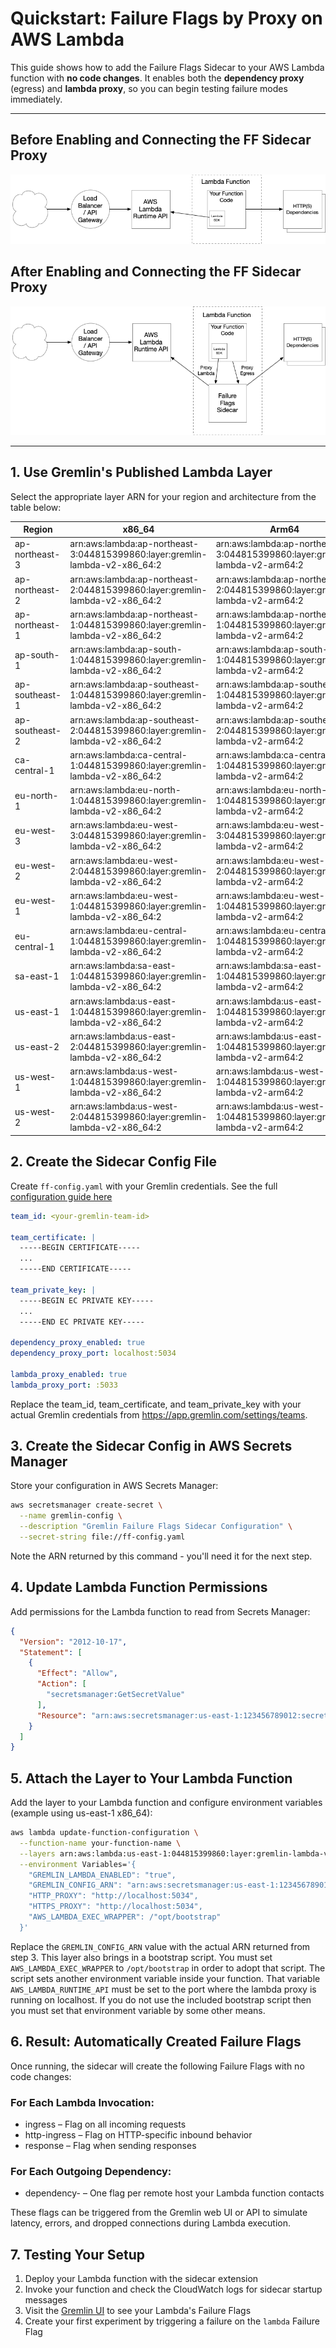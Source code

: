 # Quickstart: Failure Flags by Proxy on AWS Lambda

This guide shows how to add the Failure Flags Sidecar to your AWS Lambda function with **no code changes**. It enables both the **dependency proxy** (egress) and **lambda proxy**, so you can begin testing failure modes immediately.

---

## Before Enabling and Connecting the FF Sidecar Proxy

![Request routing without Failure Flags](./images/Without%20FF%20(Lambda).png)

## After Enabling and Connecting the FF Sidecar Proxy

![Request routing with Failure Flags by Proxy](./images/With%20FFbP%20(Lambda).png)

---

## 1. Use Gremlin's Published Lambda Layer

Select the appropriate layer ARN for your region and architecture from the table below:

| Region | x86_64 | Arm64 |
| ------ | ------ | ----- |
| ap-northeast-3 | arn:aws:lambda:ap-northeast-3:044815399860:layer:gremlin-lambda-v2-x86_64:2 | arn:aws:lambda:ap-northeast-3:044815399860:layer:gremlin-lambda-v2-arm64:2 |
| ap-northeast-2 | arn:aws:lambda:ap-northeast-2:044815399860:layer:gremlin-lambda-v2-x86_64:2 | arn:aws:lambda:ap-northeast-2:044815399860:layer:gremlin-lambda-v2-arm64:2 |
| ap-northeast-1 | arn:aws:lambda:ap-northeast-1:044815399860:layer:gremlin-lambda-v2-x86_64:2 | arn:aws:lambda:ap-northeast-1:044815399860:layer:gremlin-lambda-v2-arm64:2 |
| ap-south-1 | arn:aws:lambda:ap-south-1:044815399860:layer:gremlin-lambda-v2-x86_64:2 | arn:aws:lambda:ap-south-1:044815399860:layer:gremlin-lambda-v2-arm64:2 |
| ap-southeast-1 | arn:aws:lambda:ap-southeast-1:044815399860:layer:gremlin-lambda-v2-x86_64:2 | arn:aws:lambda:ap-southeast-1:044815399860:layer:gremlin-lambda-v2-arm64:2 |
| ap-southeast-2 | arn:aws:lambda:ap-southeast-2:044815399860:layer:gremlin-lambda-v2-x86_64:2 | arn:aws:lambda:ap-southeast-2:044815399860:layer:gremlin-lambda-v2-arm64:2 |
| ca-central-1 | arn:aws:lambda:ca-central-1:044815399860:layer:gremlin-lambda-v2-x86_64:2 | arn:aws:lambda:ca-central-1:044815399860:layer:gremlin-lambda-v2-arm64:2 |
| eu-north-1 | arn:aws:lambda:eu-north-1:044815399860:layer:gremlin-lambda-v2-x86_64:2 | arn:aws:lambda:eu-north-1:044815399860:layer:gremlin-lambda-v2-arm64:2 |
| eu-west-3 | arn:aws:lambda:eu-west-3:044815399860:layer:gremlin-lambda-v2-x86_64:2 | arn:aws:lambda:eu-west-3:044815399860:layer:gremlin-lambda-v2-arm64:2 |
| eu-west-2 | arn:aws:lambda:eu-west-2:044815399860:layer:gremlin-lambda-v2-x86_64:2 | arn:aws:lambda:eu-west-2:044815399860:layer:gremlin-lambda-v2-arm64:2 |
| eu-west-1 | arn:aws:lambda:eu-west-1:044815399860:layer:gremlin-lambda-v2-x86_64:2 | arn:aws:lambda:eu-west-1:044815399860:layer:gremlin-lambda-v2-arm64:2 |
| eu-central-1 | arn:aws:lambda:eu-central-1:044815399860:layer:gremlin-lambda-v2-x86_64:2 | arn:aws:lambda:eu-central-1:044815399860:layer:gremlin-lambda-v2-arm64:2 |
| sa-east-1 | arn:aws:lambda:sa-east-1:044815399860:layer:gremlin-lambda-v2-x86_64:2 | arn:aws:lambda:sa-east-1:044815399860:layer:gremlin-lambda-v2-arm64:2 |
| us-east-1 | arn:aws:lambda:us-east-1:044815399860:layer:gremlin-lambda-v2-x86_64:2 | arn:aws:lambda:us-east-1:044815399860:layer:gremlin-lambda-v2-arm64:2 |
| us-east-2 | arn:aws:lambda:us-east-2:044815399860:layer:gremlin-lambda-v2-x86_64:2 | arn:aws:lambda:us-east-1:044815399860:layer:gremlin-lambda-v2-arm64:2 |
| us-west-1 | arn:aws:lambda:us-west-1:044815399860:layer:gremlin-lambda-v2-x86_64:2 | arn:aws:lambda:us-west-1:044815399860:layer:gremlin-lambda-v2-arm64:2 |
| us-west-2 | arn:aws:lambda:us-west-2:044815399860:layer:gremlin-lambda-v2-x86_64:2 | arn:aws:lambda:us-west-1:044815399860:layer:gremlin-lambda-v2-arm64:2 |

## 2. Create the Sidecar Config File

Create `ff-config.yaml` with your Gremlin credentials. See the full [configuration guide here](./configuration-guide.md)

```yaml
team_id: <your-gremlin-team-id>

team_certificate: |
  -----BEGIN CERTIFICATE-----
  ...
  -----END CERTIFICATE-----

team_private_key: |
  -----BEGIN EC PRIVATE KEY-----
  ...
  -----END EC PRIVATE KEY-----

dependency_proxy_enabled: true
dependency_proxy_port: localhost:5034

lambda_proxy_enabled: true
lambda_proxy_port: :5033
```

Replace the team_id, team_certificate, and team_private_key with your actual Gremlin credentials from https://app.gremlin.com/settings/teams.

## 3. Create the Sidecar Config in AWS Secrets Manager

Store your configuration in AWS Secrets Manager:

```bash
aws secretsmanager create-secret \
  --name gremlin-config \
  --description "Gremlin Failure Flags Sidecar Configuration" \
  --secret-string file://ff-config.yaml
```

Note the ARN returned by this command - you'll need it for the next step.

## 4. Update Lambda Function Permissions

Add permissions for the Lambda function to read from Secrets Manager:

```json
{
  "Version": "2012-10-17",
  "Statement": [
    {
      "Effect": "Allow",
      "Action": [
        "secretsmanager:GetSecretValue"
      ],
      "Resource": "arn:aws:secretsmanager:us-east-1:123456789012:secret:gremlin-config-*"
    }
  ]
}
```

## 5. Attach the Layer to Your Lambda Function

Add the layer to your Lambda function and configure environment variables (example using us-east-1 x86_64):

```bash
aws lambda update-function-configuration \
  --function-name your-function-name \
  --layers arn:aws:lambda:us-east-1:044815399860:layer:gremlin-lambda-v2-x86_64:2 \
  --environment Variables='{
    "GREMLIN_LAMBDA_ENABLED": "true",
    "GREMLIN_CONFIG_ARN": "arn:aws:secretsmanager:us-east-1:123456789012:secret:gremlin-config-abc123",
    "HTTP_PROXY": "http://localhost:5034",
    "HTTPS_PROXY": "http://localhost:5034",
    "AWS_LAMBDA_EXEC_WRAPPER": /"opt/bootstrap"
  }'
```

Replace the `GREMLIN_CONFIG_ARN` value with the actual ARN returned from step 3. This layer also brings in a bootstrap script. You must set `AWS_LAMBDA_EXEC_WRAPPER` to `/opt/bootstrap` in order to adopt that script. The script sets another environment variable inside your function. That variable `AWS_LAMBDA_RUNTIME_API` must be set to the port where the lambda proxy is running on localhost. If you do not use the included bootstrap script then you must set that environment variable by some other means.

## 6. Result: Automatically Created Failure Flags

Once running, the sidecar will create the following Failure Flags with no code changes:

### For Each Lambda Invocation:

* ingress – Flag on all incoming requests
* http-ingress – Flag on HTTP-specific inbound behavior
* response – Flag when sending responses

### For Each Outgoing Dependency:

* dependency-<hostname> – One flag per remote host your Lambda function contacts

These flags can be triggered from the Gremlin web UI or API to simulate latency, errors, and dropped connections during Lambda execution.

## 7. Testing Your Setup

1. Deploy your Lambda function with the sidecar extension
2. Invoke your function and check the CloudWatch logs for sidecar startup messages
3. Visit the [Gremlin UI](https://app.gremlin.com/failure-flags/list) to see your Lambda's Failure Flags
4. Create your first experiment by triggering a failure on the `lambda` Failure Flag
